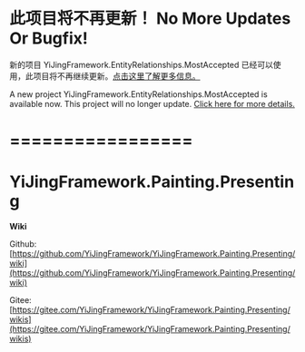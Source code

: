 # 此项目将不再更新！ No More Updates Or Bugfix! 

新的项目 YiJingFramework.EntityRelationships.MostAccepted 已经可以使用，此项目将不再继续更新。[点击这里了解更多信息。](https://github.com/YiJingFramework/YiJingFramework.Core/wiki/Update-To-PrimitiveTypes)

A new project YiJingFramework.EntityRelationships.MostAccepted is available now. This project will no longer update. [Click here for more details.](https://github.com/YiJingFramework/YiJingFramework.Core/wiki/Update-To-PrimitiveTypes)

# =================

# YiJingFramework.Painting.Presenting

**Wiki**

Github: [https://github.com/YiJingFramework/YiJingFramework.Painting.Presenting/wiki](https://github.com/YiJingFramework/YiJingFramework.Painting.Presenting/wiki)

Gitee: [https://gitee.com/YiJingFramework/YiJingFramework.Painting.Presenting/wikis](https://gitee.com/YiJingFramework/YiJingFramework.Painting.Presenting/wikis)